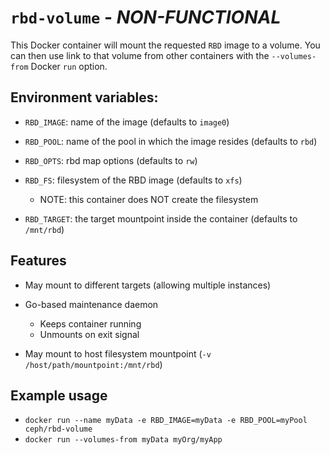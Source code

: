 # `rbd-volume` - _NON-FUNCTIONAL_

This Docker container will mount the requested `RBD` image to a volume. You can then use link to that volume from other containers with the `--volumes-from` Docker `run` option.

## Environment variables:

- `RBD_IMAGE`: name of the image (defaults to `image0`)
- `RBD_POOL`: name of the pool in which the image resides (defaults to `rbd`)
- `RBD_OPTS`: rbd map options (defaults to `rw`)
- `RBD_FS`: filesystem of the RBD image (defaults to `xfs`)

  - NOTE: this container does NOT create the filesystem

- `RBD_TARGET`: the target mountpoint inside the container (defaults to `/mnt/rbd`)

## Features

- May mount to different targets (allowing multiple instances)
- Go-based maintenance daemon

  - Keeps container running
  - Unmounts on exit signal

- May mount to host filesystem mountpoint (`-v /host/path/mountpoint:/mnt/rbd`)

## Example usage

- `docker run --name myData -e RBD_IMAGE=myData -e RBD_POOL=myPool ceph/rbd-volume`
- `docker run --volumes-from myData myOrg/myApp`
